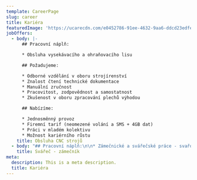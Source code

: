 ```yaml
---
template: CareerPage
slug: career
title: Kariéra
featuredImage: 'https://ucarecdn.com/e0452786-91ee-4632-9aa6-ddcd23edfe61/'
jobOffers:
  - body: |-
      ## Pracovní náplň:

      * Obsluha vysekávacího a ohraňovacího lisu

      ## Požadujeme:

      * Odborné vzdělání v oboru strojírenství
      * Znalost čtení technické dokumentace
      * Manuální zručnost
      * Pracovitost, zodpovědnost a samostatnost
      * Zkušenost v oboru zpracování plechů výhodou

      ## Nabízíme:

      * Jednosměnný provoz
      * Firemní tarif (neomezené volání a SMS + 4GB dat)
      * Práci v mladém kolektivu
      * Možnost kariérního růstu
    title: Obsluha CNC strojů
  - body: "## Pracovní náplň:\n\n* Zámečnické a svářečské práce - svařování ocelových konstrukcí\n\n## Požadujeme:\n\n* Odborné vzdělání v oboru strojírenství\n* Znalost čtení technické dokumentace\n* Manuální zručnost\n* Pracovitost, zodpovědnost a samostatnost\n\n## Nabízíme:\r\n\n* Jednosměnný provoz\r\n* Firemní tarif (neomezené volání a SMS + 4GB dat)\r\n* Práci v mladém kolektivu\r\n* Možnost kariérního růstu"
    title: Svářeč - zámečník
meta:
  description: This is a meta description.
  title: Kariéra
---
```


